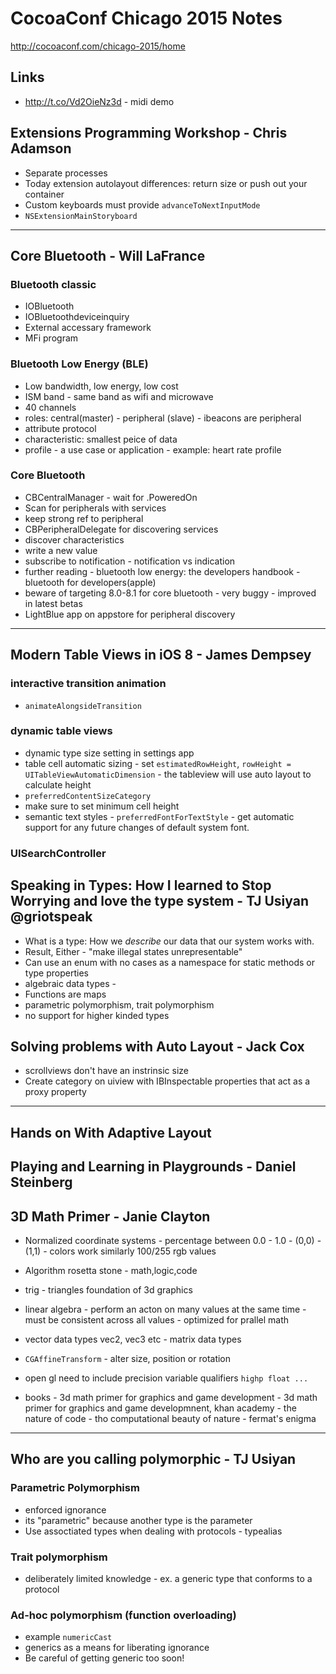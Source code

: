 # CocoaConf Chicago 2015 Notes

<http://cocoaconf.com/chicago-2015/home>

## Links

- http://t.co/Vd2OieNz3d - midi demo

## Extensions Programming Workshop - Chris Adamson

- Separate processes
- Today extension autolayout differences:  return size or push out your container
- Custom keyboards must provide `advanceToNextInputMode`
- `NSExtensionMainStoryboard`

---

## Core Bluetooth - Will LaFrance

### Bluetooth classic

- IOBluetooth
- IOBluetoothdeviceinquiry
- External accessary framework
- MFi program

### Bluetooth Low Energy (BLE)

- Low bandwidth, low energy, low cost
- ISM band - same band as wifi and microwave
- 40 channels
- roles: central(master) - peripheral (slave) - ibeacons are peripheral
- attribute protocol
- characteristic: smallest peice of data
- profile - a use case or application - example: heart rate profile

### Core Bluetooth

- CBCentralManager - wait for .PoweredOn
- Scan for peripherals with services
- keep strong ref to peripheral
- CBPeripheralDelegate for discovering services
- discover characteristics 
- write a new value
- subscribe to notification - notification vs indication
- further reading - bluetooth low energy: the developers handbook - bluetooth for developers(apple)
- beware of targeting 8.0-8.1 for core bluetooth - very buggy - improved in latest betas
- LightBlue app on appstore for peripheral discovery

---

## Modern Table Views in iOS 8 - James Dempsey

### interactive transition animation

- `animateAlongsideTransition`

### dynamic table views

- dynamic type size setting in settings app
- table cell automatic sizing - set `estimatedRowHeight`, `rowHeight = UITableViewAutomaticDimension` - the tableview will use auto layout to calculate height
- `preferredContentSizeCategory`
- make sure to set minimum cell height
- semantic text styles - `preferredFontForTextStyle` - get automatic support for any future changes of default system font.

### UISearchController

## Speaking in Types: How I learned to Stop Worrying and love the type system - TJ Usiyan @griotspeak

- What is a type: How we *describe* our data that our system works with.
- Result, Either - "make illegal states unrepresentable"
- Can use an enum with no cases as a namespace for static methods or type properties
- algebraic data types -
- Functions are maps
- parametric polymorphism, trait polymorphism
- no support for higher kinded types

## Solving problems with Auto Layout - Jack Cox

- scrollviews don't have an instrinsic size
- Create category on uiview with IBInspectable properties that act as a proxy property

---

## Hands on With Adaptive Layout

## Playing and Learning in Playgrounds - Daniel Steinberg

## 3D Math Primer - Janie Clayton

- Normalized coordinate systems - percentage between 0.0 - 1.0 - (0,0) - (1,1) - colors work similarly 100/255 rgb values

- Algorithm rosetta stone - math,logic,code
- trig - triangles foundation of 3d graphics
- linear algebra - perform an acton on many values at the same time - must be consistent across all values - optimized for prallel math 
- vector data types vec2, vec3 etc - matrix data types
- `CGAffineTransform` - alter size, position or rotation
- open gl need to include precision variable qualifiers `highp float ...`
- books - 3d math primer for graphics and game development - 3d math primer for graphics and game developmnent, khan academy - the nature of code - tho computational beauty of nature - fermat's enigma

---

## Who are you calling polymorphic - TJ Usiyan

### Parametric Polymorphism

- enforced ignorance
- its "parametric" because another type is the parameter
- Use assoctiated types when dealing with protocols - typealias

### Trait polymorphism

- deliberately limited knowledge - ex. a generic type that conforms to a protocol

### Ad-hoc polymorphism (function overloading)

- example `numericCast`
- generics as a means for liberating ignorance
- Be careful of getting generic too soon!
